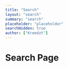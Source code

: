 ```yaml
---
title: "Search"
layout: "search"
summary: "search"
placeholder: "placeholder"
searchHidden: true
author: ["Kreedzt"]
---
```


# Search Page

